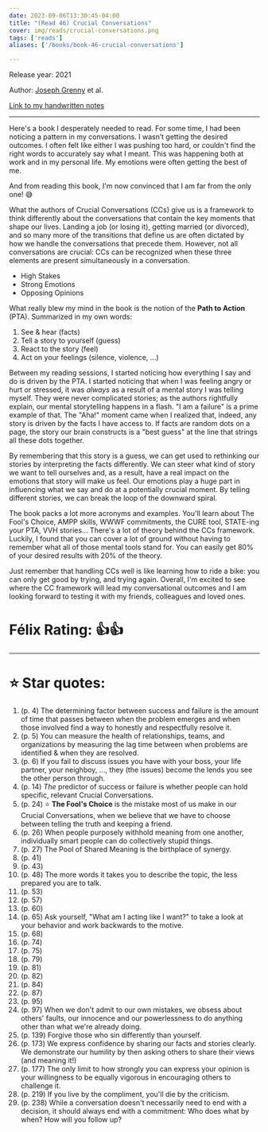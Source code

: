 ```yaml
---
date: 2023-09-06T13:30:45-04:00
title: "(Read 46) Crucial Conversations"
cover: img/reads/crucial-conversations.png
tags: ['reads']
aliases: ['/books/book-46-crucial-conversations']

---
```


Release year: 2021

Author: [Joseph Grenny](https://www.linkedin.com/in/joseph-grenny-a89081b/) et al.

[Link to my handwritten notes](https://drive.google.com/file/d/1PXEjWE7fKxq7mBoXlJ4jaCNgjHBtWitk/view?usp=drive_link)

---

Here's a book I desperately needed to read. For some time, I had been
noticing a pattern in my conversations. I wasn’t getting the desired
outcomes. I often felt like either I was pushing too hard, or couldn't
find the right words to accurately say what I meant. This was happening
both at work and in my personal life. My emotions were often getting the
best of me.

And from reading this book, I'm now convinced that I am far from the
only one! :sweat_smile:

What the authors of Crucial Conversations (CCs) give us is a framework to
think
differently about the conversations that contain the key moments that
shape our lives. Landing a job (or losing it), getting married (or
divorced), and so many more of the transitions that define us are
often dictated by how we handle the conversations that precede them.
However, not all conversations are crucial: CCs can be recognized when these three elements are present simultaneously in a conversation.

- High Stakes
- Strong Emotions
- Opposing Opinions

What really blew my mind in the book is the notion of the **Path to
Action** (PTA). Summarized in my own words:

1. See & hear (facts)
1. Tell a story to yourself (guess)
1. React to the story (feel)
1. Act on your feelings (silence, violence, ...)

Between my reading sessions, I started noticing how everything I say and
do is driven by the PTA. I started noticing that when I was feeling
angry or hurt or stressed, it was *always* as a result of a mental story
I was telling myself. They were never complicated stories; as the
authors rightfully explain, our mental storytelling happens in a flash.
"I am a failure" is a prime example of that. The "Aha!" moment came
when I realized that, indeed, any story is driven by the facts I have
access to. If facts are random dots on a page, the story our brain
constructs is a "best guess" at the line that strings all these dots
together.

By remembering that this story is a guess, we can get used to rethinking
our stories by interpreting the facts differently. We can steer what
kind of story we want to tell ourselves and, as a result, have a real
impact on the emotions that story will make us feel. Our emotions play a
huge part in influencing what we say and do at a potentially crucial
moment. By telling different stories, we can break the loop of the
downward spiral.

The book packs a lot more acronyms and examples. You'll learn about
The Fool's Choice, AMPP skills, WWWF commitments, the CURE tool, STATE-ing your PTA, VVH
stories... There's a lot of theory behind the
CCs framework. Luckily, I found that you can cover a
lot of ground without having to remember what all of those mental tools
stand for. You can easily get 80% of your desired results with 20% of
the theory.

Just remember that handling CCs well is like learning how to ride a
bike: you can only get good by trying, and trying again. Overall, I'm
excited to see where the CC framework will lead my conversational
outcomes and I am looking forward to testing it with my friends,
colleagues and loved ones.

# Félix Rating: 👍👍

---

# :star: Star quotes:

1. (p. 4) The determining factor between success and failure is the
   amount of time that passes between when the problem emerges and when
   those involved find a way to honestly and respectfully resolve it.
1. (p. 5) You can measure the health of relationships, teams, and
   organizations by measuring the lag time between when problems are
   identified & when they are resolved.
1. (p. 6) If you fail to discuss issues you have with your boss, your
   life partner, your neighboy, ..., they (the issues) become the lends
   you see the other person through.
1. (p. 14) *The* predictor of success or failure is whether people can
   hold specific, relevant Crucial Conversations.
1. (p. 24) :star: **The Fool's Choice** is the mistake most of us make
   in our Crucial Conversations, when we believe that we have to choose
   between telling the truth and keeping a friend.
1. (p. 26) When people purposely withhold meaning from one another,
   individually smart people can do collectively stupid things.
1. (p. 27) The Pool of Shared Meaning is the birthplace of synergy.
1. (p. 41) 
1. (p. 43) 
1. (p. 48) The more words it takes you to describe the topic, the less
   prepared you are to talk.
1. (p. 53) 
1. (p. 57) 
1. (p. 60) 
1. (p. 65) Ask yourself, "What am I acting like I want?" to take a look
   at your behavior and work backwards to the motive.
1. (p. 68) 
1. (p. 74) 
1. (p. 75) 
1. (p. 79) 
1. (p. 81) 
1. (p. 82) 
1. (p. 84) 
1. (p. 87) 
1. (p. 95) 
1. (p. 97) When we don't admit to our own mistakes, we obsess about
   others' faults, our innocence and our powerlessness to do anything
   other than what we're already doing.
1. (p. 139) Forgive those who sin differently than yourself.
1. (p. 173) We express confidence by sharing our facts and stories
   clearly. We demonstrate our humility by then asking others to share
   their views (and meaning it!)
1. (p. 177) The only limit to how strongly you can express your opinion
   is your willingness to be equally vigorous in encouraging others to
   challenge it.
1. (p. 219) If you live by the compliment, you'll die by the criticism.
1. (p. 238) While a conversation doesn't necessarily need to end with a
   decision, it should always end with a commitment: Who does what by
   when? How will you follow up?

